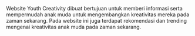 Website Youth Creativity dibuat bertujuan untuk memberi informasi serta mempermudah anak muda untuk mengembangkan kreativitas mereka pada zaman sekarang. Pada website ini juga terdapat rekomendasi dan trending mengenai kreativitas anak muda pada zaman sekarang.
